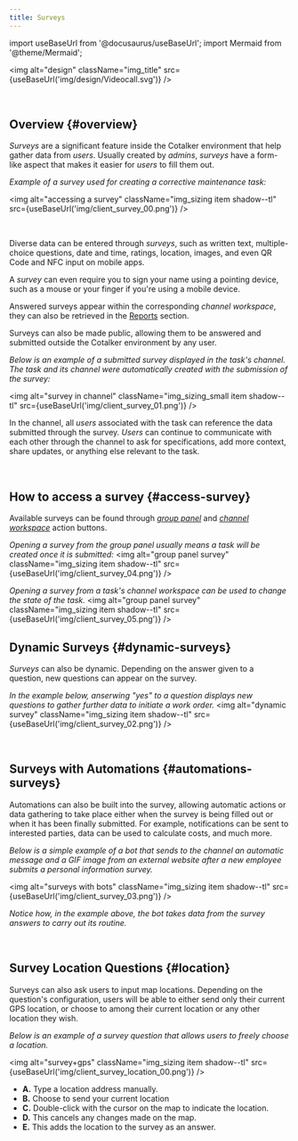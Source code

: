 ```yaml
---
title: Surveys
---
```

import useBaseUrl from '@docusaurus/useBaseUrl'; 
import Mermaid from '@theme/Mermaid';


<img alt="design" className="img_title" src={useBaseUrl('img/design/Videocall.svg')} />

<br/>

## Overview {#overview}

_Surveys_ are a significant feature inside the Cotalker environment that help gather data from _users_. Usually created by _admins_, _surveys_ have a form-like aspect that makes it easier for _users_ to fill them out.

<div className="alert alert--secondary">

_Example of a survey used for creating a corrective maintenance task:_

<img alt="accessing a survey" className="img_sizing item shadow--tl" src={useBaseUrl('img/client_survey_00.png')} />
<br/>

</div>
<br/>

Diverse data can be entered through _surveys_, such as written text, multiple-choice questions, date and time, ratings, location, images, and even QR Code and NFC input on mobile apps.

A _survey_ can even require you to sign your name using a pointing device, such as a mouse or your finger if you're using a mobile device.

Answered surveys appear within the corresponding _channel workspace_, they can also be retrieved in the [Reports](/docs/documentation/client/reports) section.

Surveys can also be made public, allowing them to be answered and submitted outside the Cotalker environment by any user.

<div className="alert alert--secondary">

_Below is an example of a submitted survey displayed in the task's channel. The task and its channel were automatically created with the submission of the survey:_

<img alt="survey in channel" className="img_sizing_small item shadow--tl" src={useBaseUrl('img/client_survey_01.png')} />
<br/>

In the channel, all _users_ associated with the task can reference the data submitted through the survey. _Users_ can continue to communicate with each other through the channel to ask for specifications, add more context, share updates, or anything else relevant to the task.

</div>
<br/>

## How to access a survey {#access-survey}
Available surveys can be found through [_group panel_](/docs/documentation/client/actions_button) and [_channel workspace_](/docs/documentation/client/channels#task-menus-within-channel) action buttons.

_Opening a survey from the group panel usually means a task will be created once it is submitted:_
<img alt="group panel survey" className="img_sizing item shadow--tl" src={useBaseUrl('img/client_survey_04.png')} />
<br/>

_Opening a survey from a task's channel workspace can be used to change the state of the task._
<img alt="group panel survey" className="img_sizing item shadow--tl" src={useBaseUrl('img/client_survey_05.png')} />
<br/>


## Dynamic Surveys {#dynamic-surveys}
_Surveys_ can also be dynamic. Depending on the answer given to a question, new questions can appear on the survey.

<div className="alert alert--secondary">

_In the example below, anserwing "yes" to a question displays new questions to gather further data to initiate a work order._
<img alt="dynamic survey" className="img_sizing item shadow--tl" src={useBaseUrl('img/client_survey_02.png')} />
<br/>

</div>
<br/>

## Surveys with Automations {#automations-surveys}

Automations can also be built into the survey, allowing automatic actions or data gathering to take place either when the survey is being filled out or when it has been finally submitted. For example, notifications can be sent to interested parties, data can be used to calculate costs, and much more.

<div className="alert alert--secondary">

_Below is a simple example of a bot that sends to the channel an automatic message and a GIF image from an external website after a new employee submits a personal information survey._

<img alt="surveys with bots" className="img_sizing item shadow--tl" src={useBaseUrl('img/client_survey_03.png')} />
<br/>

_Notice how, in the example above, the bot takes data from the survey answers to carry out its routine._

</div>
<br/>

## Survey Location Questions {#location}
Surveys can also ask users to input map locations. Depending on the question's configuration, users will be able to either send only their current GPS location, or choose to among their current location or any other location they wish.

_Below is an example of a survey question that allows users to freely choose a location._

<img alt="survey+gps" className="img_sizing item shadow--tl" src={useBaseUrl('img/client_survey_location_00.png')} />
<br/>

<div className="margin-left--lg">

- **A.** Type a location address manually.
- **B.** Choose to send your current location
- **C.** Double-click with the cursor on the map to indicate the location.
- **D.** This cancels any changes made on the map.
- **E.** This adds the location to the survey as an answer.

</div>
<br/>




